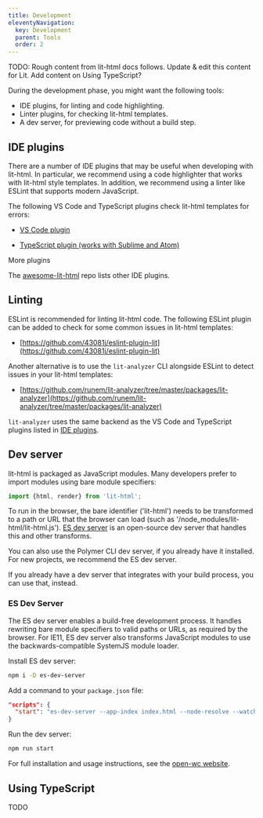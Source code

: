```yaml
---
title: Development
eleventyNavigation:
  key: Development
  parent: Tools
  order: 2
---
```


TODO: Rough content from lit-html docs follows. Update & edit this content for Lit. Add content on Using TypeScript?

During the development phase, you might want the following tools:

* IDE plugins, for linting and code highlighting.
* Linter plugins, for checking lit-html templates.
* A dev server, for previewing code without a build step.


## IDE plugins

There are a number of IDE plugins that may be useful when developing with lit-html. In particular, we recommend using a code highlighter that works with lit-html style templates. In addition, we recommend using a linter like ESLint that supports modern JavaScript.

The following VS Code and TypeScript plugins check lit-html templates for errors:

* [VS Code plugin](https://marketplace.visualstudio.com/items?itemName=runem.lit-plugin)

* [TypeScript plugin (works with Sublime and Atom)](https://github.com/runem/lit-analyzer/tree/master/packages/ts-lit-plugin)

More plugins

The [awesome-lit-html](https://github.com/web-padawan/awesome-lit-html#ide-plugins) repo lists other IDE plugins.


## Linting

ESLint is recommended for linting lit-html code.  The following ESLint plugin can be added to check for some common issues in lit-html templates:

* [https://github.com/43081j/eslint-plugin-lit](https://github.com/43081j/eslint-plugin-lit)

Another alternative is to use the `lit-analyzer` CLI alongside ESLint to detect issues in your lit-html templates:

* [https://github.com/runem/lit-analyzer/tree/master/packages/lit-analyzer](https://github.com/runem/lit-analyzer/tree/master/packages/lit-analyzer)

`lit-analyzer` uses the same backend as the VS Code and TypeScript plugins listed in [IDE plugins](#ide-plugins).

## Dev server

lit-html is packaged as JavaScript modules. Many developers prefer to import modules using bare module specifiers:

```js
import {html, render} from 'lit-html';
```

To run in the browser, the bare identifier ('lit-html') needs to be transformed to a path or URL that the browser can load (such as '/node_modules/lit-html/lit-html.js'). [ES dev server](https://open-wc.org/developing/es-dev-server.html) is an open-source dev server that handles this and other transforms.

You can also use the Polymer CLI dev server, if you already have it installed. For new projects, we recommend the ES dev server.

If you already have a dev server that integrates with your build process, you can use that, instead.

### ES Dev Server

The ES dev server enables a build-free development process. It handles rewriting bare module specifiers to valid paths or URLs, as required by the browser. For IE11, ES dev server also transforms JavaScript modules to use the backwards-compatible SystemJS module loader.

Install ES dev server:

```bash
npm i -D es-dev-server
```

Add a command to your `package.json` file:

```json
"scripts": {
  "start": "es-dev-server --app-index index.html --node-resolve --watch --open"
}
```

Run the dev server:

```bash
npm run start
```

For full installation and usage instructions, see the [open-wc website](https://open-wc.org/developing/es-dev-server.html).

## Using TypeScript

TODO
